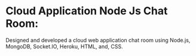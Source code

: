 <!DOCTYPE html>
<html>
    <head>
      <meta charset="utf=8">
    </head>
    <body>
    <h1>Cloud Application Node Js Chat Room:</h1>
        <p>Designed and developed a cloud web application chat room using Node.js, MongoDB, Socket.IO, Heroku, HTML, and, CSS. </p>
  </body>
</html>
